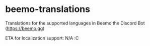 # beemo-translations
Translations for the supported languages in Beemo the Discord Bot (https://beemo.gg)


ETA for localization support: N/A :C
